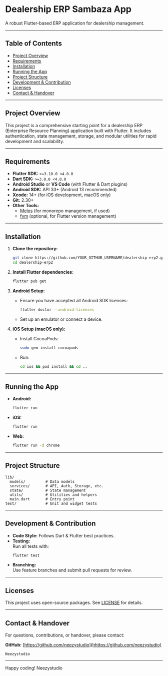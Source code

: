 # Dealership ERP Sambaza App

A robust Flutter-based ERP application for dealership management.

---

## Table of Contents

- [Project Overview](#project-overview)
- [Requirements](#requirements)
- [Installation](#installation)
- [Running the App](#running-the-app)
- [Project Structure](#project-structure)
- [Development & Contribution](#development--contribution)
- [Licenses](#licenses)
- [Contact & Handover](#contact--handover)

---

## Project Overview

This project is a comprehensive starting point for a dealership ERP (Enterprise Resource Planning) application built with Flutter. It includes authentication, state management, storage, and modular utilities for rapid development and scalability.

---

## Requirements

- **Flutter SDK:** `>=3.10.0 <4.0.0`
- **Dart SDK:** `>=3.0.0 <4.0.0`
- **Android Studio** or **VS Code** (with Flutter & Dart plugins)
- **Android SDK:** API 33+ (Android 13 recommended)
- **Xcode:** 14+ (for iOS development, macOS only)
- **Git:** 2.30+
- **Other Tools:**  
  - [Melos](https://melos.invertase.dev/) (for monorepo management, if used)
  - [fvm](https://fvm.app/) (optional, for Flutter version management)

---

## Installation

1. **Clone the repository:**
   ```sh
   git clone https://github.com/YOUR_GITHUB_USERNAME/dealership-erp2.git
   cd dealership-erp2
   ```

2. **Install Flutter dependencies:**
   ```sh
   flutter pub get
   ```

3. **Android Setup:**
   - Ensure you have accepted all Android SDK licenses:
     ```sh
     flutter doctor --android-licenses
     ```
   - Set up an emulator or connect a device.

4. **iOS Setup (macOS only):**
   - Install CocoaPods:
     ```sh
     sudo gem install cocoapods
     ```
   - Run:
     ```sh
     cd ios && pod install && cd ..
     ```

---

## Running the App

- **Android:**
  ```sh
  flutter run
  ```
- **iOS:**
  ```sh
  flutter run
  ```
- **Web:**
  ```sh
  flutter run -d chrome
  ```

---

## Project Structure

```
lib/
  models/         # Data models
  services/       # API, Auth, Storage, etc.
  state/          # State management
  utils/          # Utilities and helpers
  main.dart       # Entry point
test/             # Unit and widget tests
```

---

## Development & Contribution

- **Code Style:** Follows Dart & Flutter best practices.
- **Testing:**  
  Run all tests with:
  ```sh
  flutter test
  ```
- **Branching:**  
  Use feature branches and submit pull requests for review.

---

## Licenses

This project uses open-source packages. See [LICENSE](LICENSE) for details.

---

## Contact & Handover

For questions, contributions, or handover, please contact:

**GitHub:** [https://github.com/neezystudio](hhttps://github.com/neezystudio)

 `Neezystudio` 

---

Happy coding! Neezystudio
